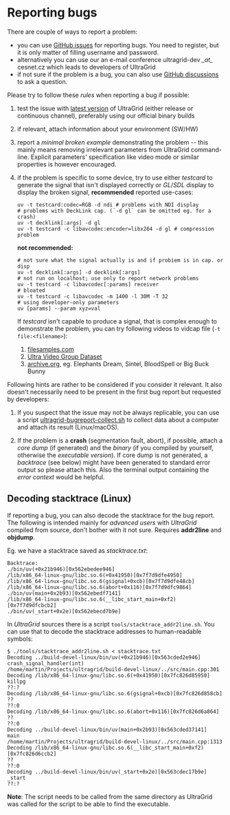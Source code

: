 # Reporting bugs

There are couple of ways to report a problem:

  - you can use [GitHub issues](https://github.com/CESNET/UltraGrid/issues)
    for reporting bugs. You need to register, but it is only matter
    of filling username and password.
  - alternatively you can use our an e-mail conference ultragrid-dev _\_at\__
    cesnet.cz which leads to developers of UltraGrid
  - if not sure if the problem is a bug, you can also use
    [GitHub discussions](https://github.com/CESNET/UltraGrid/discussions)
    to ask a question.

Please try to follow these _rules_ when reporting a bug if possible:

1. test the issue with [latest version](https://github.com/CESNET/UltraGrid/releases)
   of UltraGrid (either release or continuous channel), preferably using our
   official binary builds
2. if relevant, attach information about your environment (SW/HW)
3. report a _minimal broken example_ demonstrating the problem -- this mainly
   means removing irrelevant parameters from UltraGrid command-line. Explicit
   parameters' specification like video mode or similar properties is however
   encouraged.
4. if the problem is specific to some device, try to use either _testcard_ to
   generate the signal that isn't displayed correctly or _GL_/_SDL_ display to
   display the broken signal, **recommended** reported use-cases:

       uv -t testcard:codec=RGB -d ndi # problems with NDI display
       # problems with DeckLink cap. (`-d gl` can be omitted eg. for a crash)
       uv -t decklink[:args] -d gl
       uv -t testcard -c libavcodec:encoder=libx264 -d gl # compression problem

   **not recommended:**

       # not sure what the signal actually is and if probiem is in cap. or disp
       uv -t decklink[:args] -d decklink[:args]
       # not run on localhost; use only to report network problems
       uv -t testcard -c libavcodec[:params] receiver
       # bloated
       uv -t testcard -c libavcodec -m 1400 -l 30M -T 32
       # using developer-only parameters
       uv [params] --param xyz=val

   If _testcard_ isn't capable to produce a signal, that is complex enough to
   demonstrate the problem, you can try following videos to vidcap file (`-t
   file:<filename>`):

    1. [filesamples.com](https://filesamples.com/formats/mp4)
    2. [Ultra Video Group Dataset](https://ultravideo.fi/#testsequences)
    3. [archive.org](https://archive.org), eg. Elephants Dream, Sintel,
       BloodSpell or Big Buck Bunny

Following hints are rather to be considered if you consider it relevant. It
also doesn't necessarily need to be present in the first bug report but
requested by developers:

1. If you suspect that the issue may not be always replicable, you can use a
script
[ultragrid-bugreport-collect.sh](../data/ultragrid-bugreport-collect.sh)
to collect data about a computer and attach its result (Linux/macOS).

2. If the problem is a **crash** (segmentation fault, abort), if possible, attach
a _core dump_ (if generated) and the _binary_ (if you compiled by yourself,
otherwise the _executable version_). If core dump is not generated, a
_backtrace_ (see below) might have been generated to standard error output so
please attach this. Also the terminal output containing the _error context_ would
be helpful.

## Decoding stacktrace (Linux)
If reporting a bug, you can also decode the stacktrace for the bug report.
The following is intended mainly for _advanced users_ with _UltraGrid_ compiled from source,
don't bother with it not sure. Requires **addr2line** and **objdump**.

Eg. we have a stacktrace saved as _stacktrace.txt_:
```
Backtrace:
./bin/uv(+0x21b946)[0x562ebedee946]
/lib/x86_64-linux-gnu/libc.so.6(+0x41950)[0x7f7d9dfe4950]
/lib/x86_64-linux-gnu/libc.so.6(gsignal+0xcb)[0x7f7d9dfe48cb]
/lib/x86_64-linux-gnu/libc.so.6(abort+0x116)[0x7f7d9dfc9864]
./bin/uv(main+0x2b93)[0x562ebedf7141]
/lib/x86_64-linux-gnu/libc.so.6(__libc_start_main+0xf2)[0x7f7d9dfcbcb2]
./bin/uv(_start+0x2e)[0x562ebecd7b9e]
```

In _UltraGrid_ sources there is a script `tools/stacktrace_addr2line.sh`.
You can use that to decode the stacktrace addresses to human-readable symbols:

```
$ ./tools/stacktrace_addr2line.sh < stacktrace.txt
Decoding ../build-devel-linux/bin/uv(+0x21b946)[0x563cded2e946]
crash_signal_handler(int)
/home/martin/Projects/ultragrid/build-devel-linux/../src/main.cpp:301
Decoding /lib/x86_64-linux-gnu/libc.so.6(+0x41950)[0x7fc826d85950]
killpg
??:?
Decoding /lib/x86_64-linux-gnu/libc.so.6(gsignal+0xcb)[0x7fc826d858cb]
??
??:0
Decoding /lib/x86_64-linux-gnu/libc.so.6(abort+0x116)[0x7fc826d6a864]
??
??:0
Decoding ../build-devel-linux/bin/uv(main+0x2b93)[0x563cded37141]
main
/home/martin/Projects/ultragrid/build-devel-linux/../src/main.cpp:1313
Decoding /lib/x86_64-linux-gnu/libc.so.6(__libc_start_main+0xf2)[0x7fc826d6ccb2]
??
??:0
Decoding ../build-devel-linux/bin/uv(_start+0x2e)[0x563cdec17b9e]
_start
??:?
```

**Note**: The script needs to be called from the same directory as UltraGrid
was called for the script to be able to find the executable.

